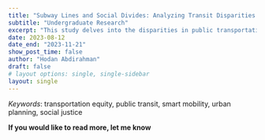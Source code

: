 ```yaml
---
title: "Subway Lines and Social Divides: Analyzing Transit Disparities in NYC's Neighborhood"
subtitle: "Undergraduate Research"
excerpt: "This study delves into the disparities in public transportation access across New York City's neighborhoods, with a focus on subway transportation. Analyzing data from Manhattan, the Bronx, Brooklyn, Queens, and Staten Island, the research employs a decision tree algorithm to assess the interplay of various factors – borough, race, car-free percentages, commute times, and median household incomes (both owned and rented properties). This methodological approach enables a nuanced understanding of how these variables collectively influence public transportation inequalities. Our findings reveal significant gaps in subway accessibility, particularly affecting lower-income and minority communities. In response, the study promotes a restorative approach to address issues of transportation justice. This includes implementing a dual strategy: an inter-neighborhood approach to lessen disparities across different neighborhoods, and an intra-neighborhood plan focused on narrowing the gaps within individual neighborhoods themselves. These recommendations are aimed at promoting transportation equity and ensuring a more inclusive urban mobility framework."
date: 2023-08-12
date_end: "2023-11-21"
show_post_time: false
author: "Hodan Abdirahman"
draft: false
# layout options: single, single-sidebar
layout: single
---
```

_Keywords_: transportation equity, public transit, smart mobility, urban planning, social justice

**If you would like to read more, let me know**

